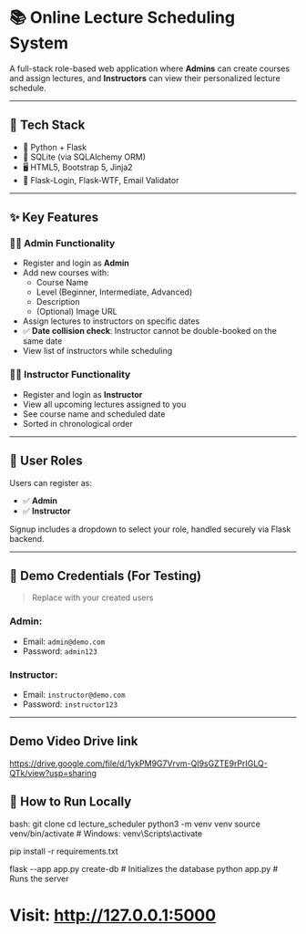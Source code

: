 # 📚 Online Lecture Scheduling System

A full-stack role-based web application where **Admins** can create courses and assign lectures, and **Instructors** can view their personalized lecture schedule.

---

## 🚀 Tech Stack

- 🧠 Python + Flask
- 🧱 SQLite (via SQLAlchemy ORM)
- 🖥️ HTML5, Bootstrap 5, Jinja2
- 🔐 Flask-Login, Flask-WTF, Email Validator

---

## ✨ Key Features

### 👩‍💼 Admin Functionality
- Register and login as **Admin**
- Add new courses with:
  - Course Name
  - Level (Beginner, Intermediate, Advanced)
  - Description
  - (Optional) Image URL
- Assign lectures to instructors on specific dates
- ✅ **Date collision check**: Instructor cannot be double-booked on the same date
- View list of instructors while scheduling

### 👨‍🏫 Instructor Functionality
- Register and login as **Instructor**
- View all upcoming lectures assigned to you
- See course name and scheduled date
- Sorted in chronological order

---

## 👤 User Roles

Users can register as:
- ✅ **Admin**
- ✅ **Instructor**

Signup includes a dropdown to select your role, handled securely via Flask backend.

---

## 🔑 Demo Credentials (For Testing)

> Replace with your created users

### Admin:
- Email: `admin@demo.com`
- Password: `admin123`

### Instructor:
- Email: `instructor@demo.com`
- Password: `instructor123`

---
## Demo Video Drive link

https://drive.google.com/file/d/1ykPM9G7Vrvm-QI9sGZTE9rPrIGLQ-QTk/view?usp=sharing


## 🧪 How to Run Locally

bash:
git clone <your-repo-url>
cd lecture_scheduler
python3 -m venv venv
source venv/bin/activate      # Windows: venv\Scripts\activate

pip install -r requirements.txt

flask --app app.py create-db  # Initializes the database
python app.py                 # Runs the server

# Visit: http://127.0.0.1:5000

